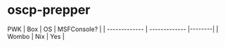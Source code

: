 # oscp-prepper

PWK
| Box   | OS | MSFConsole? | 
| ------------- | ------------- |--------|
| Wombo  | Nix  | Yes |
